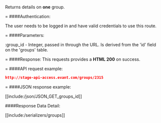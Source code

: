 <!-- --- title: GET /groups/:id -->

Returns details on **one** group.

=
####Authentication:

The user needs to be logged in and have valid credentials to use this route.

=
####Parameters:

:group_id - Integer, passed in through the URL. Is derived from the 'id' field on the 'groups' table.

=
####Response:
This requests provides a <strong>HTML 200</strong> on success.

=
####API request example:
```json
http://stage-api-access.evant.com/groups/2315
```

=
####JSON response example:

[[include:/json/JSON_GET_groups_id]]

####Response Data Detail:

[[include:/serializers/groups]]